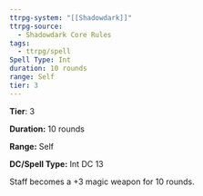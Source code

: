 ```yaml
---
ttrpg-system: "[[Shadowdark]]"
ttrpg-source:
  - Shadowdark Core Rules
tags:
  - ttrpg/spell
Spell Type: Int
duration: 10 rounds
range: Self
tier: 3
---
```

**Tier**: 3

**Duration:** 10 rounds

**Range:** Self

**DC/Spell Type:** Int DC 13

Staff becomes a +3 magic weapon for 10 rounds.